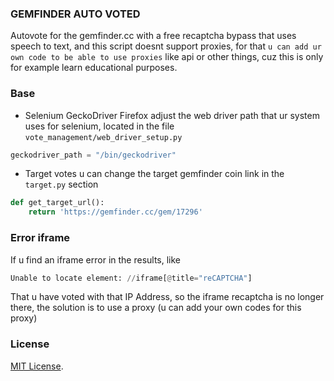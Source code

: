### GEMFINDER AUTO VOTED

Autovote for the gemfinder.cc with a free recaptcha bypass that uses speech to text, and this script doesnt support proxies, for that `u can add ur own code to be able to use proxies` like api or other things, cuz this is only for example learn educational purposes.

### Base

- Selenium GeckoDriver Firefox
adjust the web driver path that ur system uses for selenium, located in the file `vote_management/web_driver_setup.py`

```python
geckodriver_path = "/bin/geckodriver"
```

- Target votes
u can change the target gemfinder coin link in the `target.py` section

```python
def get_target_url():
    return 'https://gemfinder.cc/gem/17296'
```

### Error iframe

If u find an iframe error in the results, like 

```python
Unable to locate element: //iframe[@title="reCAPTCHA"]
```

That u have voted with that IP Address, so the iframe recaptcha is no longer there, the solution is to use a proxy (u can add your own codes for this proxy)

### License

[MIT License](https://github.com/naix0x/upvote-gemfinder/blob/main/LICENSE).

